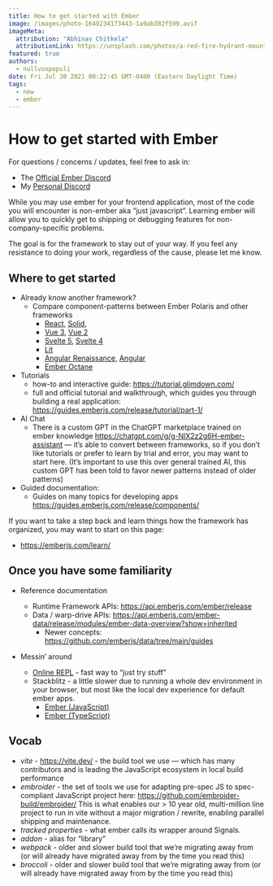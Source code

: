 ```yaml
---
title: How to get started with Ember 
image: /images/photo-1649234173443-1a9ab382f599.avif
imageMeta:
  attribution: "Abhinav Chitkela"
  attributionLink: https://unsplash.com/photos/a-red-fire-hydrant-mounted-to-the-side-of-a-building-DTUNQTpATy0 
featured: true
authors:
  - nullvoxpopuli
date: Fri Jul 30 2021 08:22:45 GMT-0400 (Eastern Daylight Time)
tags:
  - new
  - ember
---
```


# How to get started with Ember

For questions / concerns / updates, feel free to ask in:

* The [Official Ember Discord](https://discord.gg/emberjs)
* My [Personal Discord](http://discord.gg/cTvtmJhFNY)

While you may use ember for your frontend application, most of the code you will encounter is non-ember aka “just javascript”. Learning ember will allow you to quickly get to shipping or debugging features for non-company-specific problems.

The goal is for the framework to stay out of your way. If you feel any resistance to doing your work, regardless of the cause, please let me know.

## Where to get started

* Already know another framework?
  * Compare component-patterns between Ember Polaris and other frameworks 
    * [React](https://component-party.dev/compare/emberPolaris-vs-react), [Solid](https://component-party.dev/compare/emberPolaris-vs-solid), 
    * [Vue 3](https://component-party.dev/compare/emberPolaris-vs-vue3), [Vue 2](https://component-party.dev/compare/emberPolaris-vs-vue2)
    * [Svelte 5](https://component-party.dev/compare/emberPolaris-vs-svelte5), [Svelte 4](https://component-party.dev/compare/emberPolaris-vs-svelte4)
    * [Lit](https://component-party.dev/compare/emberPolaris-vs-lit)
    * [Angular Renaissance](https://component-party.dev/compare/emberPolaris-vs-angularRenaissance), [Angular](https://component-party.dev/compare/emberPolaris-vs-angular)
    * [Ember Octane](https://component-party.dev/compare/emberPolaris-vs-emberOctane)
* Tutorials
  * how-to and interactive guide: https://tutorial.glimdown.com/ 
  * full and official tutorial and walkthrough, which guides you through building a real application: https://guides.emberjs.com/release/tutorial/part-1/ 
* AI Chat
  * There is a custom GPT in the ChatGPT marketplace trained on ember knowledge https://chatgpt.com/g/g-NlX2z2g6H-ember-assistant — it’s able to convert between frameworks, so if you don’t like tutorials or prefer to learn by trial and error, you may want to start here.
(It’s important to use this over general trained AI, this custom GPT has been told to favor newer patterns instead of older patterns)
* Guided documentation:
  * Guides on many topics for developing apps https://guides.emberjs.com/release/components/ 



If you want to take a step back and learn things how the framework has organized, you may want to start on this page:

* https://emberjs.com/learn/ 

## Once you have some familiarity 

* Reference documentation
  * Runtime Framework APIs: https://api.emberjs.com/ember/release 
  * Data / warp-drive APIs: https://api.emberjs.com/ember-data/release/modules/ember-data-overview?show=inherited
    * Newer concepts: https://github.com/emberjs/data/tree/main/guides 


* Messin’ around
  * [Online REPL](https://limber.glimdown.com/edit?c=JYWwDg9gTgLgBAYQuCA7Apq%2BAzKy4DkAAgOYA2oI6UA9AMbKQZYEDcAUKJLHAN5wwoAQzoBrdABM4AXzi58xcpWo1BI0cFQk2nFD35oZcvCEJF0IAEYqQECcGzBqO9ugAe3eBPTYhAVzJ4OjIhAGdQuAARCwg4dxhMCQikFGZ4XnY4OCI1MUk4AH0GPyw4AF44AAYOTLgSdCCIEpgACgBKPlqssgbjZABlGGghevK4MCEoUPQASSwWsgg6ITJB4fqAOnqYGYSQFoJiljaOgH5Tqo4srKgGvyhUAQALYFCNoqbSgB8vvpA14SjH6XWrSWrTRrNFoANxWfnQHQy1zgi2WqyGgPQGwhuwsByOMAIABo4LCyPC4Ocqm0rtcYC83h9mmMyfDaWDapo6LcqKUKu1ygA%2BZ6vDYEuAAagqAEYalkADx7MAhBKCrpweVgQUATSacCeQmh6DgwWAeSk9ONlj8MCGj14vHpooJ0lkMFA6De8poWvY6vl1tthhgAE8wOgygAiQN2yN8XiGSOmsRxp1vLk8zAwV2ChAUMTemNoNUK1QWZVCVXsMFAA&format=gjs) - fast way to “just try stuff”
  * Stackblitz - a little slower due to running a whole dev environment in your browser, but most like the local dev experience for default ember apps.
    * [Ember (JavaScript)](https://stackblitz.com/fork/github/ember-cli/editor-output/tree/stackblitz-app-output?title=Ember%20Starter)
    * [Ember (TypeScript)](https://stackblitz.com/fork/github/ember-cli/editor-output/tree/stackblitz-app-output-typescript?title=Ember%20TypeScript%20Starter)

## Vocab

* _vite_ - https://vite.dev/ - the build tool we use — which has many contributors and is leading the JavaScript ecosystem in local build performance
* _embroider_ - the set of tools we use for adapting pre-spec JS to spec-compliant JavaScript 
project here: https://github.com/embroider-build/embroider/ 
This is what enables our > 10 year old, multi-million line project to run in vite without a major migration / rewrite, enabling parallel shipping and maintenance.
* _tracked properties_ - what ember calls its wrapper around Signals.  
* _addon_ - alias for “library” 
* _webpack_ - older and slower build tool that we’re migrating away from (or will already have migrated away from by the time you read this)
* _broccoli_ - older and slower build tool that we’re migrating away from (or will already have migrated away from by the time you read this)

